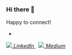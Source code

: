 ### Hi there 👋

<!--
**sedaatalay/sedaatalay** is a ✨ _special_ ✨ repository because its `README.md` (this file) appears on your GitHub profile.

Here are some ideas to get you started:

- 🔭 I’m currently working on ...
- 🌱 I’m currently learning ...
- 👯 I’m looking to collaborate on ...
- 🤔 I’m looking for help with ...
- 💬 Ask me about ...
- 📫 How to reach me: ...
- 😄 Pronouns: ...
- ⚡ Fun fact: ...
--> Happy to connect!
- <i class="fa fa-linkedln">
<p>
  <a href="https://www.linkedin.com/in/seda-atalay-9b9173149/" rel="nofollow noreferrer">
    <img src=![Illustration-of-Linkedin-icon-on-transparent-background-PNG](https://user-images.githubusercontent.com/91700155/168981842-ea531df4-e6c1-4148-961e-f4d2d216dd02.png)> LinkedIn
  </a> &nbsp; 
  <a href="https://medium.com/@sedaatalay" rel="nofollow noreferrer">
    <img src=![indir](https://user-images.githubusercontent.com/91700155/168981997-8e8e87b4-6993-429d-bbfc-78fec5fb51f5.png)> Medium
  </a>
</p>
</i> 
